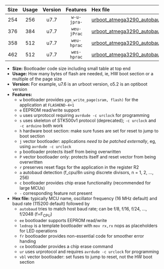 |Size|Usage|Version|Features|Hex file|
|:-:|:-:|:-:|:-:|:--|
|254|256|u7.7|`w-u-jpra-`|[urboot_atmega3290_autobaud_lednop_ur_vbl.hex](https://raw.githubusercontent.com/stefanrueger/urboot.hex/main/mcus/atmega3290/autobaud/urboot_atmega3290_autobaud_lednop_ur_vbl.hex)|
|376|384|u7.7|`weu-jPrac`|[urboot_atmega3290_autobaud_ee_lednop_fr_ce_ur_vbl.hex](https://raw.githubusercontent.com/stefanrueger/urboot.hex/main/mcus/atmega3290/autobaud/urboot_atmega3290_autobaud_ee_lednop_fr_ce_ur_vbl.hex)|
|358|512|u7.7|`weu-hprac`|[urboot_atmega3290_autobaud_ee_lednop_fr_ce_ur.hex](https://raw.githubusercontent.com/stefanrueger/urboot.hex/main/mcus/atmega3290/autobaud/urboot_atmega3290_autobaud_ee_lednop_fr_ce_ur.hex)|
|462|512|u7.7|`wes-hprac`|[urboot_atmega3290_autobaud_ee_lednop_fr_ce.hex](https://raw.githubusercontent.com/stefanrueger/urboot.hex/main/mcus/atmega3290/autobaud/urboot_atmega3290_autobaud_ee_lednop_fr_ce.hex)|

- **Size:** Bootloader code size including small table at top end
- **Usage:** How many bytes of flash are needed, ie, HW boot section or a multiple of the page size
- **Version:** For example, u7.6 is an urboot version, o5.2 is an optiboot version
- **Features:**
  + `w` bootloader provides `pgm_write_page(sram, flash)` for the application at `FLASHEND-4+1`
  + `e` EEPROM read/write support
  + `u` uses urprotocol requiring `avrdude -c urclock` for programming
  + `s` uses skeleton of STK500v1 protocol (deprecated); `-c urclock` and `-c arduino` both work
  + `h` hardware boot section: make sure fuses are set for reset to jump to boot section
  + `j` vector bootloader: applications *need to be patched externally*, eg, using `avrdude -c urclock`
  + `p` bootloader protects itself from being overwritten
  + `P` vector bootloader only: protects itself and reset vector from being overwritten
  + `r` preserves reset flags for the application in the register R2
  + `a` autobaud detection (f_cpu/8n using discrete divisors, n = 1, 2, ..., 256)
  + `c` bootloader provides chip erase functionality (recommended for large MCUs)
  + `-` corresponding feature not present
- **Hex file:** typically MCU name, oscillator frequency (16 MHz default) and baud rate (115200 default) followed by
  + `autobaud` tries to match host baud rate; can be f/8, f/16, f/24, ..., f/2048 (f=F<sub>CPU</sub>)
  + `ee` bootloader supports EEPROM read/write
  + `lednop` is a template bootloader with `mov rx,rx` nops as placeholders for LED operations
  + `fr` bootloader provides non-essential code for smoother error handing
  + `ce` bootloader provides a chip erase command
  + `ur` uses urprotocol and requires `avrdude -c urclock` for programming
  + `vbl` vector bootloader: set fuses to jump to reset, not the HW boot section
